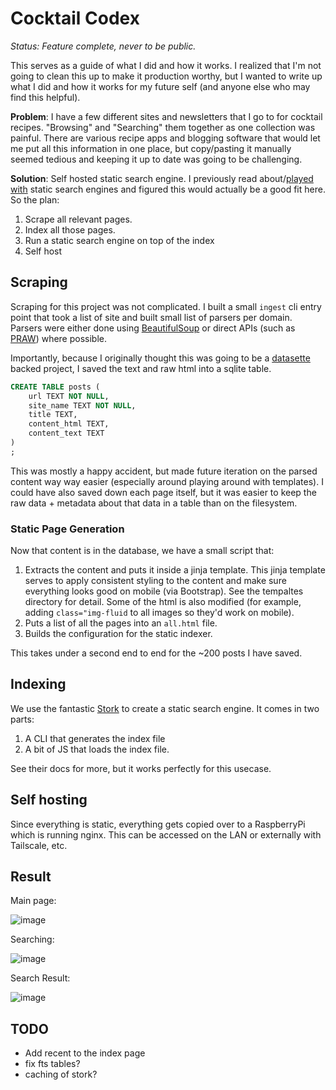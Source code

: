 # Cocktail Codex

*Status: Feature complete, never to be public.*

This serves as a guide of what I did and how it works. I realized that I'm not going to clean this up to make it production worthy, but I wanted to write up what I did and how it works for my future self (and anyone else who may find this helpful).

**Problem**: I have a few different sites and newsletters that I go to for cocktail recipes. "Browsing" and "Searching" them together as one collection was painful. There are various recipe apps and blogging software that would let me put all this information in one place, but copy/pasting it manually seemed tedious and keeping it up to date was going to be challenging.

**Solution**: Self hosted static search engine. I previously read about/[played with](https://github.com/gerrymanoim/static-searcher) static search engines and figured this would actually be a good fit here. So the plan:

1. Scrape all relevant pages.
2. Index all those pages.
3. Run a static search engine on top of the index
4. Self host

## Scraping

Scraping for this project was not complicated. I built a small `ingest` cli entry point that took a list of site and built small list of parsers per domain. Parsers were either done using [BeautifulSoup](https://www.crummy.com/software/BeautifulSoup/bs4/doc/) or direct APIs (such as [PRAW](https://praw.readthedocs.io/en/stable/)) where possible.

Importantly, because I originally thought this was going to be a [datasette](https://datasette.io/) backed project, I saved the text and raw html into a sqlite table.

```sql
CREATE TABLE posts (
    url TEXT NOT NULL,
    site_name TEXT NOT NULL,
    title TEXT,
    content_html TEXT,
    content_text TEXT
)
;
```

This was mostly a happy accident, but made future iteration on the parsed content way way easier (especially around playing around with templates). I could have also saved down each page itself, but it was easier to keep the raw data + metadata about that data in a table than on the filesystem.

### Static Page Generation

Now that content is in the database, we have a small script that:

1. Extracts the content and puts it inside a jinja template. This jinja template serves to apply consistent styling to the content and make sure everything looks good on mobile (via Bootstrap). See the tempaltes directory for detail. Some of the html is also modified (for example, adding `class="img-fluid` to all images so they'd work on mobile).
2. Puts a list of all the pages into an `all.html` file.
3. Builds the configuration for the static indexer.

This takes under a second end to end for the ~200 posts I have saved.

## Indexing

We use the fantastic [Stork](https://stork-search.net/) to create a static search engine. It comes in two parts:

1. A CLI that generates the index file
2. A bit of JS that loads the index file.

See their docs for more, but it works perfectly for this usecase.

## Self hosting

Since everything is static, everything gets copied over to a RaspberryPi which is running nginx. This can be accessed on the LAN or externally with Tailscale, etc.

## Result

Main page:

![image](https://user-images.githubusercontent.com/194147/160983384-0c6e5032-3e14-44d1-92fd-619f01b6ac9a.png)

Searching:

![image](https://user-images.githubusercontent.com/194147/160983452-bbd13d5b-1fd6-4703-838d-774a619b4124.png)

Search Result:

![image](https://user-images.githubusercontent.com/194147/160983484-0054d436-98fe-4b14-bdef-5bbdac3c2fd6.png)


## TODO

- Add recent to the index page
- fix fts tables?
- caching of stork?
